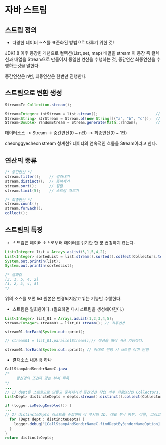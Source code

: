 #  자바 스트림

## 스트림 정의
- 다양한 데이터 소스를 표준화된 방법으로 다루기 위한 것!

JDK1.8 이후 등장한 개념으로 컬렉션(List, set, map) 배열을 stream 이 등장
즉 컬렉션과 배열을 Stream으로 만들어서 동일한 연산을 수행하는 것,
중간연산 최종연산을 수행하는것을 말한다.

중간연산은 n번, 최종연산은 한번만 진행한다.

## 스트림으로 변환 생성

```java
Stream<T> Collection.stream();

Stream<Integer> intStream = list.stream();                          // 컬렉션
Stream<String> strStream = Stream.of(new String[]{"a", "b", "c"});  // 배열
Stream<Double> randomStream = Stream.generate(Math::random);        // 람다식
```

데이터소스 -> Stream -> 중간연산(0 ~ n번) -> 최종연산(0 ~ 1번)

cheonggyecheon stream 청계천?
데이터의 연속적인 흐름을 Stream이라고 한다.

## 연산의 종류
```java
/* 중간연산 */
stream.filter();    // 걸러내기
stream.distinct();  // 중복제거
stream.sort();      // 정렬
stream.limit(5);    // 스트림 자르기

/* 최종연산 */
stream.count();
stream.forEach();
collect();
```

## 스트림의 특징
- 스트림은 데이터 소스로부터 데이터를 읽기만 할 뿐 변경하지 않는다.

```java
List<Integer> list = Arrays.asList(3,1,5,4,2);
List<Integer> sortedList = list.stream().sorted().collect(Collectors.toList());
System.out.println(list);
System.out.println(sortedList);

/* 결과값
[3, 1, 5, 4, 2]
[1, 2, 3, 4, 5]
*/
```

위의 소스를 보면 list 원본은 변경되지않고 읽는 기능만 수행한다.

- 스트림은 일회용이다. (필요하면 다시 스트림을 생성해야한다.)

```java
List<Integer> list_01 = Arrays.asList(1,2,3,4,5);
Stream<Integer> stream01 = list_01.stream(); // 최종연산

stream01.forEach(System.out::print);

// stream01 = list_01.parallelStream();// 생성을 해야 사용 가능하다.

stream01.forEach(System.out::print); // 이대로 진행 시 스트림 이미 닫힘
```
- 결재소스 내용 중 하나

```java
CallStampAndSenderNameC.java
/*
     발신명의 조건에 맞는 부서 목록
*/
...
// 1) dept를 스트림으로 만들고 중복제거의 중간연산 작업 이후 최종연산인 Collectors.toList()는 스트림의 요소를 List 형태로 수집
List<Dept> distincteDepts = depts.stream().distinct().collect(Collectors.toList());

if (logger.isDebugEnabled()) {
...
// 2) distincteDepts 리스트를 순회하며 각 부서의 ID, 대표 부서 여부, 이름, 그리고 부서장의 직책을 출력
  for (Dept dept : distincteDepts) {
    logger.debug("[CallStampAndSenderNameC.findDeptBySenderNameOption] found dept: " + dept.getID() + " isRep=" + dept.isRepDept() + " name=" + dept.getName() + "       chiefTitle=" + dept.getChiefTitle());
  }
}
return distincteDepts;
```
